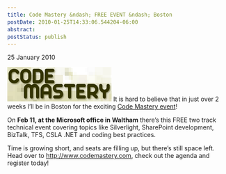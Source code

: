 ```yaml
---
title: Code Mastery &ndash; FREE EVENT &ndash; Boston
postDate: 2010-01-25T14:33:06.544204-06:00
abstract: 
postStatus: publish
---
```

25 January 2010

[![codemastery](binary/WindowsLiveWriter/CodeMasteryFREEEVENTBoston_CC7B/codemastery_3.png "codemastery")](http://www.codemastery.com/) It is hard to believe that in just over 2 weeks I’ll be in Boston for the exciting [Code Mastery event](http://www.codemastery.com/)!

On **Feb 11, at the Microsoft office in Waltham** there’s this FREE two track technical event covering topics like Silverlight, SharePoint development, BizTalk, TFS, CSLA .NET and coding best practices.

Time is growing short, and seats are filling up, but there’s still space left. Head over to http://www.codemastery.com, check out the agenda and register today!
